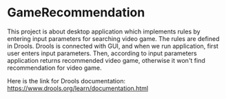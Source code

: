 # GameRecommendation

This project is about desktop application which implements rules by entering input parameters for searching video game. 
The rules are defined in Drools. Drools is connected with GUI, and when we run application, first user enters input parameters.
Then, according to input parameters application returns recommended video game, otherwise it won't find recommendation for video game.

Here is the link for Drools documentation:
https://www.drools.org/learn/documentation.html
